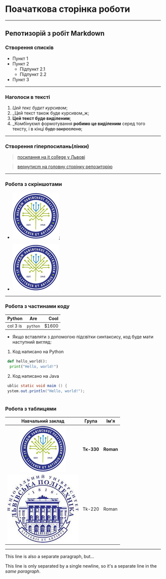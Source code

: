 # Поачаткова сторінка роботи
--- 
## Репотизорій з робіт Markdown
### Створення списків 

- Пункт 1
- Пункт 2
  - Підпункт 2.1
  - Підпункт 2.2
- Пункт 3
---

### Наголоси в тексті
1. *Цей текс будет курсивом*;
2. _Цей текст також буде курсивом_ж;
3. **Цей текст буде виділеним**;
4. _Комбінуємл формотування **робимо це виділеним** серед того тексту, і в кінці ~~буде закреслено~~;
---

### Створення гіперпосилань(лінки)
> [посилання на it college у Львові](https://itcollege.lviv.ua/ "Це просто відображення при наведення курсора на гіперпосилання")

>[вернутисm на головну сторінку репозиторію](../README.md "переходимо до readme" )
---

### Робота з скріншотами 
- ![Вставлаємо картинку як файл](logo-lit.jpg);

- ![Вставляємо картину з прямим посиланням на репозиторій](https://github.com/RomanBabiak2003/tk-23oop/raw/main/init/logo-lit.jpg "Не забуваємо замінити blob на raw")
---


### Робота з частинами коду

| Python       | Are           | Cool  |
| ------------- |:-------------:| -----:|
| col 3 is      | ```python``` | $1600 |

- Якщо вставляти з допомогою підсвітки синтаксису, код буде мати наступний вигляд:
1. Код написано на Python
 ```python    
  def hello_world():
   print("Hello, world!")
 ```
2. Код написано на Java

 ```Java
  ublic static void maim () {
  ystem.out.println("Hello, world!");
  
 ```


### Робота з таблицями 

| Навчальний заклад  | Група  | Ім'я  |
| :---: | ---|---|
| ![будь який текст ](logo-lit.jpg "IT college Lviv" )  |**Тк-330** |__Roman__|
|![](завантаження.jpg " Національний Університет Львівстка політехніка") | Tk-220  | Roman |

---

This line is also a separate paragraph, but...

This line is only separated by a single newline, so it's a separate line in the *same paragraph*.
